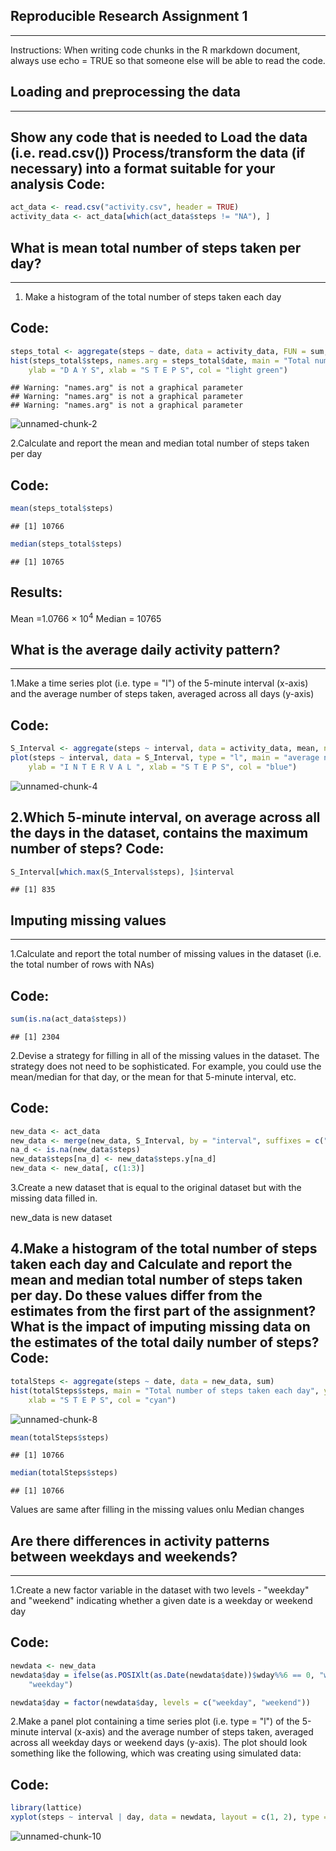 ## Reproducible Research Assignment 1
--------------------------------------
Instructions:
When writing code chunks in the R markdown document, 
always use echo = TRUE so that someone else will be able to read the code.







## Loading and preprocessing the data
---------------------------------------
Show any code that is needed to
Load the data (i.e. read.csv())
Process/transform the data (if necessary) into a format suitable for your analysis
Code:
------

```r
act_data <- read.csv("activity.csv", header = TRUE)
activity_data <- act_data[which(act_data$steps != "NA"), ]
```

## What is mean total number of steps taken per day?
----------------------------------------------------
1. Make a histogram of the total number of steps taken each day

Code:
------

```r
steps_total <- aggregate(steps ~ date, data = activity_data, FUN = sum, na.rm = TRUE)
hist(steps_total$steps, names.arg = steps_total$date, main = "Total number of steps taken each day", 
    ylab = "D A Y S", xlab = "S T E P S", col = "light green")
```

```
## Warning: "names.arg" is not a graphical parameter
## Warning: "names.arg" is not a graphical parameter
## Warning: "names.arg" is not a graphical parameter
```

![unnamed-chunk-2](/home/vaibhav/figure/unnamed-chunk-2.png) 


2.Calculate and report the mean and median total number of steps taken per day

Code:
------

```r
mean(steps_total$steps)
```

```
## [1] 10766
```

```r
median(steps_total$steps)
```

```
## [1] 10765
```

Results:
---------
Mean =1.0766 &times; 10<sup>4</sup>
Median = 10765 

## What is the average daily activity pattern?
----------------------------------------------
1.Make a time series plot (i.e. type = "l") of the 5-minute interval (x-axis) and the average number of steps taken, averaged across all days (y-axis)

Code:
------

```r
S_Interval <- aggregate(steps ~ interval, data = activity_data, mean, na.rm = TRUE)
plot(steps ~ interval, data = S_Interval, type = "l", main = "average number of steps taken", 
    ylab = "I N T E R V A L ", xlab = "S T E P S", col = "blue")
```

![unnamed-chunk-4](/home/vaibhav/figure/unnamed-chunk-4.png) 


2.Which 5-minute interval, on average across all the days in the dataset, contains the maximum number of steps?
Code:
------

```r
S_Interval[which.max(S_Interval$steps), ]$interval
```

```
## [1] 835
```

## Imputing missing values
---------------------------

1.Calculate and report the total number of missing values in the dataset (i.e. the total number of rows with NAs)

Code:
------

```r
sum(is.na(act_data$steps))
```

```
## [1] 2304
```


2.Devise a strategy for filling in all of the missing values in the dataset. The strategy does not need to be sophisticated. For example, you could use the mean/median for that day, or the mean for that 5-minute interval, etc.

Code:
------


```r
new_data <- act_data
new_data <- merge(new_data, S_Interval, by = "interval", suffixes = c("", ".y"))
na_d <- is.na(new_data$steps)
new_data$steps[na_d] <- new_data$steps.y[na_d]
new_data <- new_data[, c(1:3)]
```

3.Create a new dataset that is equal to the original dataset but with the missing data filled in.

new_data is new dataset

4.Make a histogram of the total number of steps taken each day and Calculate and report the mean and median total number of steps taken per day. Do these values differ from the estimates from the first part of the assignment? What is the impact of imputing missing data on the estimates of the total daily number of steps?
Code:
------


```r
totalSteps <- aggregate(steps ~ date, data = new_data, sum)
hist(totalSteps$steps, main = "Total number of steps taken each day", ylab = "D A Y S", 
    xlab = "S T E P S", col = "cyan")
```

![unnamed-chunk-8](/home/vaibhav/figure/unnamed-chunk-8.png) 

```r
mean(totalSteps$steps)
```

```
## [1] 10766
```

```r
median(totalSteps$steps)
```

```
## [1] 10766
```


Values are same after filling in the missing values onlu Median changes


## Are there differences in activity patterns between weekdays and weekends?
---------------------------------------------------------------------------

1.Create a new factor variable in the dataset with two levels - "weekday" and "weekend" indicating whether a given date is a weekday or weekend day

Code:
-------

```r
newdata <- new_data
newdata$day = ifelse(as.POSIXlt(as.Date(newdata$date))$wday%%6 == 0, "weekend", 
    "weekday")

newdata$day = factor(newdata$day, levels = c("weekday", "weekend"))
```

2.Make a panel plot containing a time series plot (i.e. type = "l") of the 5-minute interval (x-axis) and the average number of steps taken, averaged across all weekday days or weekend days (y-axis). The plot should look something like the following, which was creating using simulated data:

Code:
------

```r
library(lattice)
xyplot(steps ~ interval | day, data = newdata, layout = c(1, 2), type = "l")
```

![unnamed-chunk-10](/home/vaibhav/figure/unnamed-chunk-10.png) 
  
